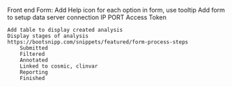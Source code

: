 Front end 
	Form: Add Help icon for each option in form, use tooltip
	Add form to setup data server connection
		IP
		PORT
		Access Token

	Add table to display created analysis
	Display stages of analysis https://bootsnipp.com/snippets/featured/form-process-steps
		Submitted
		Filtered
		Annotated
		Linked to cosmic, clinvar
		Reporting
		Finished




